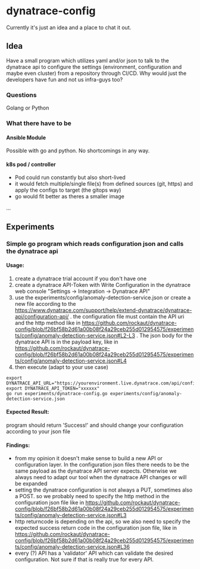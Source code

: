 # dynatrace-config
Currently it's just an idea and a place to chat it out.

## Idea

Have a small program which utilizes yaml and/or json to talk to the dynatrace api to configure the settings (environment, configuration and maybe even cluster) from a repository through CI/CD. Why would just the developers have fun and not us infra-guys too?

### Questions
Golang or Python

### What there have to be

#### Ansible Module

Possible with go and python. No shortcomings in any way.

#### k8s pod / controller

- Pod could run constantly but also short-lived
- it would fetch multiple/single file(s) from defined sources (git, https) and apply the configs to target (the gitops way)
- go would fit better as theres a smaller image

...

## Experiments

### Simple go program which reads configuration json and calls the dynatrace api

#### Usage:
1. create a dynatrace trial account if you don't have one
2. create a dynatrace API-Token with Write Configuration in the dynatrace web console "Settings -> Integration -> Dynatrace API"
3. use the experiments/config/anomaly-detection-service.json or create a new file according to the https://www.dynatrace.com/support/help/extend-dynatrace/dynatrace-api/configuration-api/ . the configuration file must contain the API uri and the http method like in https://github.com/rockaut/dynatrace-config/blob/f26bf58b2d61a00b08f24a29ceb255d012954575/experiments/config/anomaly-detection-service.json#L2-L3 . The json body for the dynatrace API is in the payload key, like in https://github.com/rockaut/dynatrace-config/blob/f26bf58b2d61a00b08f24a29ceb255d012954575/experiments/config/anomaly-detection-service.json#L4
4. then execute (adapt to your use case)
```
export DYNATRACE_API_URL="https://yourenvironment.live.dynatrace.com/api/config"
export DYNATRACE_API_TOKEN="xxxxxx"
go run experiments/dynatrace-config.go experiments/config/anomaly-detection-service.json
```

#### Expected Result:
program should return 'Success!' and should change your configuration according to your json file

#### Findings:
- from my opinion it doesn't make sense to build a new API or configuration layer. In the configuration json files there needs to be the same payload as the dynatrace API server expects. Otherwise we always need to adapt our tool when the dynatrace API changes or will be expanded
- setting the dynatrace configuration is not always a PUT, sometimes also a POST. so we probably need to specify the http method in the configuration json file like in https://github.com/rockaut/dynatrace-config/blob/f26bf58b2d61a00b08f24a29ceb255d012954575/experiments/config/anomaly-detection-service.json#L3
- http returncode is depending on the api, so we also need to specify the expected success return code in the configuration json file, like in https://github.com/rockaut/dynatrace-config/blob/f26bf58b2d61a00b08f24a29ceb255d012954575/experiments/config/anomaly-detection-service.json#L36
- every (?) API has a 'validator' API which can validate the desired configuration. Not sure if that is really true for every API.